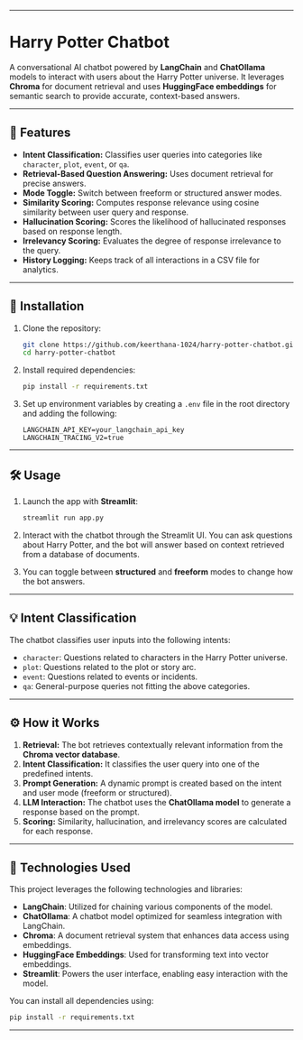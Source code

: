 

---

# Harry Potter Chatbot

A conversational AI chatbot powered by **LangChain** and **ChatOllama** models to interact with users about the Harry Potter universe. It leverages **Chroma** for document retrieval and uses **HuggingFace embeddings** for semantic search to provide accurate, context-based answers.

---

## 🧙 Features

- **Intent Classification:** Classifies user queries into categories like `character`, `plot`, `event`, or `qa`.
- **Retrieval-Based Question Answering:** Uses document retrieval for precise answers.
- **Mode Toggle:** Switch between freeform or structured answer modes.
- **Similarity Scoring:** Computes response relevance using cosine similarity between user query and response.
- **Hallucination Scoring:** Scores the likelihood of hallucinated responses based on response length.
- **Irrelevancy Scoring:** Evaluates the degree of response irrelevance to the query.
- **History Logging:** Keeps track of all interactions in a CSV file for analytics.

---

## 🚀 Installation

1. Clone the repository:

   ```bash
   git clone https://github.com/keerthana-1024/harry-potter-chatbot.git
   cd harry-potter-chatbot
   ```

2. Install required dependencies:

   ```bash
   pip install -r requirements.txt
   ```

3. Set up environment variables by creating a `.env` file in the root directory and adding the following:

   ```
   LANGCHAIN_API_KEY=your_langchain_api_key
   LANGCHAIN_TRACING_V2=true
   ```

---

## 🛠️ Usage

1. Launch the app with **Streamlit**:

   ```bash
   streamlit run app.py
   ```

2. Interact with the chatbot through the Streamlit UI. You can ask questions about Harry Potter, and the bot will answer based on context retrieved from a database of documents.

3. You can toggle between **structured** and **freeform** modes to change how the bot answers.

---

## 💡 Intent Classification

The chatbot classifies user inputs into the following intents:

- `character`: Questions related to characters in the Harry Potter universe.
- `plot`: Questions related to the plot or story arc.
- `event`: Questions related to events or incidents.
- `qa`: General-purpose queries not fitting the above categories.

---

## ⚙️ How it Works

1. **Retrieval:** The bot retrieves contextually relevant information from the **Chroma vector database**.
2. **Intent Classification:** It classifies the user query into one of the predefined intents.
3. **Prompt Generation:** A dynamic prompt is created based on the intent and user mode (freeform or structured).
4. **LLM Interaction:** The chatbot uses the **ChatOllama model** to generate a response based on the prompt.
5. **Scoring:** Similarity, hallucination, and irrelevancy scores are calculated for each response.

---

## 🔧 Technologies Used

This project leverages the following technologies and libraries:

- **LangChain**: Utilized for chaining various components of the model.
- **ChatOllama**: A chatbot model optimized for seamless integration with LangChain.
- **Chroma**: A document retrieval system that enhances data access using embeddings.
- **HuggingFace Embeddings**: Used for transforming text into vector embeddings.
- **Streamlit**: Powers the user interface, enabling easy interaction with the model.

You can install all dependencies using:

```bash
pip install -r requirements.txt
```

---
